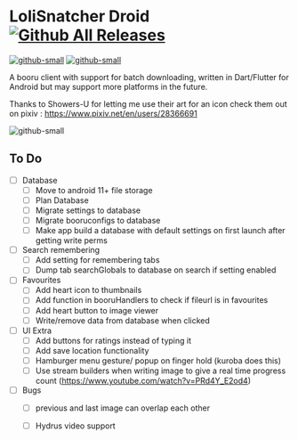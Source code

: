 # LoliSnatcher Droid   [![Github All Releases](https://img.shields.io/github/downloads/NO-ob/LoliSnatcher_Droid/total.svg)](https://github.com/NO-ob/LoliSnatcher_Droid/releases)
[![github-small](https://www.gnu.org/graphics/gplv3-with-text-136x68.png)](https://www.gnu.org/licenses/gpl-3.0)
[![github-small](https://upload.wikimedia.org/wikipedia/commons/thumb/7/78/Google_Play_Store_badge_EN.svg/200px-Google_Play_Store_badge_EN.svg.png)](https://play.google.com/store/apps/details?id=com.noaisu.loliSnatcher)


A booru client with support for batch downloading, written in Dart/Flutter for Android but may support more platforms in the future.

Thanks to Showers-U for letting me use their art for an icon check them out on pixiv : https://www.pixiv.net/en/users/28366691

![github-small](https://loli.rehab/images/posts/loliSnatcherDroid/preview.png)


## To Do
- [ ] Database
    - [ ] Move to android 11+ file storage
    - [ ] Plan Database
    - [ ] Migrate settings to database
    - [ ] Migrate booruconfigs to database
    - [ ] Make app build a database with default settings on first launch after getting write perms
- [ ] Search remembering
    - [ ] Add setting for remembering tabs
    - [ ] Dump tab searchGlobals to database on search if setting enabled
- [ ] Favourites
    - [ ] Add heart icon to thumbnails
    - [ ] Add function in booruHandlers to check if fileurl is in favourites
    - [ ] Add heart button to image viewer
    - [ ] Write/remove data from database when clicked
- [ ] UI Extra
    - [ ] Add buttons for ratings instead of typing it
    - [ ] Add save location functionality
    - [ ] Hamburger menu gesture/ popup on finger hold (kuroba does this)
    - [ ] Use stream builders when writing image to give a real time progress count (https://www.youtube.com/watch?v=PRd4Y_E2od4)
- [ ] Bugs
    - [ ] previous and last image can overlap each other
    - [ ] Hydrus video support




